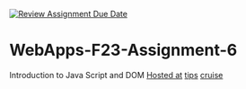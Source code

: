 [![Review Assignment Due Date](https://classroom.github.com/assets/deadline-readme-button-24ddc0f5d75046c5622901739e7c5dd533143b0c8e959d652212380cedb1ea36.svg)](https://classroom.github.com/a/b9NC0g7h)
# WebApps-F23-Assignment-6
Introduction to Java Script and DOM
[Hosted at](https://44-563-webapps-f23.github.io/44563-webapps-f23-assignment6-SaiUjwal296/author.html)
[tips](https://44-563-webapps-f23.github.io/44563-webapps-f23-assignment6-SaiUjwal296/tips.html)
[cruise](https://44-563-webapps-f23.github.io/44563-webapps-f23-assignment6-SaiUjwal296/cruise.html)

